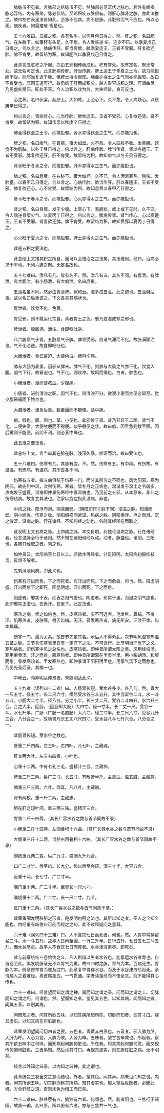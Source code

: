 <!-- { "loadSidebar": true } -->
　　肺脉虽不见者。言肺部之结脉虽不见。然肺部必见沉伏之脉也。若外有痼疾。脉必浮结。内有积聚。脉必伏结。至论积疾五脏俱有。则肝心脾肾之脉。亦此法推之。故曰左右表里法皆如此。至脉不应病。病不应脉。此脏败而气不应也。所以必死。痼疾者。如瘿瘤疮 皆是也。

　　五十六难曰。五脏之积。各有名乎。以何月何日得之。然。肝之积。名曰肥气。在左胁下。如覆杯有头足。久不愈。令人发咳逆 疟。连岁不已。以季夏戊己日得之。何以言之。肺病传肝。肝当传脾。脾季夏适王。王者不受邪。肝复欲还肺。肺不肯受。故留结为积。故知肥气以季夏戊己日得之。

　　此章言五脏积之所起。亦由五邪相传而成也。积有常处。故有定名。聚无常处。故无名可定也。此言肺病传肝。肝当传脾。脾土适王于季夏之土令。故力能拒而不受。则邪当复返于肺。但脾土得令而旺。肺金亦得土之生气而亦能拒邪。故曰不肯受也。邪因无道可行。故仍结于肝而成积矣。越人形容成积之理。可谓曲尽。乃见虚处受邪。旺处不容。今人治积以攻为务。大失经旨。良可叹也。

　　心之积。名曰伏梁。起脐上。大如臂。上至心下。久不愈。令人病烦心。以秋庚辛日得之。

　　何以言之。肾病传心。心当传肺。肺秋适王。王者不受邪。心复欲还肾。肾不肯受。故留结为积。故知伏梁以秋庚辛日得之。

　　肺金得秋金之王令。而能拒邪。肾水亦得秋金之生气。而亦能拒也。

　　脾之积。名曰痞气。在胃脘。覆大如盘。久不愈。令人四肢不收。发黄胆。饮食不为肌肤。以冬壬癸日得之。何以言之。肝病传脾。脾当传肾。肾以冬适王。王者不受邪。脾复欲还肝。肝不肯受。故留结为积。故知痞气以冬壬癸日得之。

　　肾水旺于冬水之令。而能拒邪。肝木亦得水之生气。而亦能拒也。

　　肺之积。名曰息贲。在右胁下。覆大如杯。久不已。令人洒淅寒热。喘咳。发肺壅。以春甲乙日得之。何以言之。心病传肺。肺当传肝。肝以春适王。王者不受邪。肺复欲还心。心不肯受。故留结为积。故知息贲以春甲乙日得之。

　　肝木旺于春木之令。而能拒邪。心火亦得木之生气。而亦能拒也。

　　肾之积。名曰贲豚。发于少腹。上至心下。若豚状。或上或下无时。久不已。令人喘逆骨痿少气。以夏丙丁日得之。何以言之。脾病传肾。肾当传心。心以夏适王。王者不受邪。肾复欲还脾。脾不肯受。故留结为积。故知贲豚以夏丙丁日得之。

　　心火旺于夏火之令。而能拒邪。脾土亦得火之生气。而亦能拒也。

　　此是五积之要法也。

　　此总结上文推其积之所自。而可以会悟治之之法矣。其法维何。经曰。治病必求于本也。不列六腑之聚。无定名故也。

　　五十七难曰。泄凡有几。皆有名不。然。泄凡有五。其名不同。有胃泄。有脾泄。有大肠泄。有小肠泄。有大瘕泄。名曰后重。

　　五泄名虽不同。然必由胃及脾。叔和云。湿多成五泄。此之谓也。五泄俱后重。故以名曰后重该之。下文各具其病状也。

　　胃泄者。饮食不化。色黄。

　　胃受邪。则不能运化饮食。黄者胃土之色。邪乃或湿或寒之邪也。

　　脾泄者。腹胀满。泄注。食即呕吐逆。

　　凡六腑禀气于胃。五脏禀气于脾。脾胃受邪。则诸气滞而不化。故胀满骤注也。气不化必逆。故食即呕吐也。

　　大肠泄者。食已窘迫。大便色白。肠鸣切痛。

　　肺与大肠为表里。因邪从脾来。脾气不化。则肺与大肠之气亦不化。饮食入腹。迫气下行。故窘迫也。气不化。则攻冲。故鸣而痛也。白者。肺色也。

　　小肠泄者。溲而便脓血。少腹痛。

　　小肠者。泌别清浊之职。因气不化。则清浊不分。欲溲小便而大便必同至。觉少腹窘痛而下脓血也。

　　大瘕泄者。里急后重。数至圊而不能便。茎中痛。

　　瘕。假也。圊。厕也。茎。小便也。此邪传于肾。肾乃开窍于二阴。肾气不化。二便失常。大便欲便而不得便。似乎假便之状。故曰瘕。因里急则数至圊。因后重则不能便。前阴不利。则必茎中痛也。

　　此五泄之要法也。

　　此总结上文。言当审其在腑在脏。浅深久暴。推源而治。故曰要法也。

　　五十八难曰。伤寒有几。其脉有变。不。然。伤寒有五。有中风。有伤寒。有湿温。有热病。有温病，其所苦各不同。

　　伤寒有五者。指五病俱统于伤寒一门。而分其所苦之不同也。风为阳邪。寒为阴邪。故先列中风，次列伤寒。寒者。皆冬月之正病也。湿温发于湿土之令居多。热病发于盛夏。温病即仲景伤寒经中春温病也。乃见前之五邪。从本原来。非此之伤寒热病。故各立其法也。注家以疫症指此温病，非也。

　　中风之脉。阳浮而滑。阴濡而弱。（阴阳即尺寸脉下同）湿温之脉。阳濡而弱。阴小而急。伤寒之脉。阴阳俱盛而紧涩。热病之脉。阴阳俱浮。浮之而滑。沉之散涩。温病之脉。行在诸经。不知何经之动也。各随其经所在而取之。

　　此发明上文五病之脉。上四病之脉。本文自明。此独论温病之脉。行在诸经者。经言温脉必行于诸阳。然不知在诸阳何经以动。动者。脉盛也。诸阳。三阳也。各随其经取之者。刺之也。

　　如仲景云。太阳病至七日以上。若欲作再经者。针足阳明。太阳病初服桂枝汤。反烦不解者。

　　先刺风池风府。即此义也。

　　伤寒有汗出而愈。下之而死者。有汗出而死。下之而愈者。何也。然。阳虚阴盛。汗出而愈下之即死。阳盛阴虚。汗出而死。下之而愈。

　　阳虚者。邪实于表。而表之阳气虚也。阴虚者。邪实于里。而里之阴气虚也。此即邪实正虚也。在表汗。在里下。此定法也。

　　寒热之病。候之如何也。然。皮寒热者。皮不可近席。毛发焦。鼻槁。不得汗。肌寒热者。皮肤痛。唇舌齿槁。无汗。骨发寒热者。病无所安。汗注不休。齿本槁痛。

　　伤寒一门。最为关系。故首节先定其名。示后人不得紊乱。次节明风湿寒热温五证之脉。三节言伤寒表里自有一定汗下之法。不可误行。此节明当汗当下之义。寒热病者。即伤寒中风之总名也。皮寒热者。即仲景所谓太阳之表。风用桂枝汤。寒用麻黄汤。汗之而愈。肌寒热者。即仲景所谓邪在半表半里。用小柴胡汤。和解而愈。骨发寒热者。里发寒热也。即仲景谓正阳阳明里症。用承气汤下之而愈也。乃见先圣后圣。其揆一也。

　　中峰云。苟非明达仲景者。未能明达此义。

　　五十九难（误列四十二难）曰。人肠胃长短。受水谷多少。各几何。然。胃大一尺五寸。径五寸。长二尺六寸。横屈受水谷三斗五升。其中当留谷二斗。水一斗五斗。小肠大二寸半。径八分。分之小半。长三丈二尺。受谷二斗四升。水六升三合。合之大半。回肠。（回肠即大肠）大四寸。径一寸半。长二丈一尺。受谷一斗。水七升半。广肠（广肠一名直肠）大八寸。径二寸半。长二尺八寸。受谷九升三合。八分合之一。故肠胃凡长五丈八尺四寸。受水谷八斗七升六合。八分合之一。

　　此肠胃长短。受水谷之数也。

　　肝重二斤四两。左三叶。右四叶。凡七叶。主藏魂。

　　肝本两大叶。左三右四者。小叶也。

　　心重十二两。中有七孔三毛。盛精汁三合。主藏神。

　　脾重二斤三两。扁广三寸。长五寸。有散膏半斤。主裹血。温五脏。主藏意。

　　肺重三斤三两。六叶。两耳。凡八叶。主藏魄。

　　肾有两枚。重一斤二两。主藏志。

　　胆在肝之短叶间。重三两三铢。盛精汗三合。

　　胃重二斤十四两。（其长广容水谷之数与首节同故不录）

　　小肠重二斤十四两。左回叠积十六曲。（其广长容水谷之数与首节同故不录）

　　大肠重三斤十二两。当脐右回叠积十六曲。（其长广容水谷之数与首节同故不录）

　　膀胱重九两二铢。纵广九寸。盛溺九升九合。

　　口广二寸半。唇至齿。长九分。齿以后至会厌。深三寸半。大容五合。

　　舌重十两。长七寸。广二寸半。

　　咽门重十两。广二寸半。至胃长一尺六寸。

　　喉咙重十二两。广二寸。长一尺二寸。九节。

　　肛门重十二两。（其长广容水谷之数与首节同故不录。）

　　此章备细发明脏腑之形者。是发明内照之法也。其所以知之者。圣人之全知全能也。内经虽有岐伯曰可剖而视之之句。此不过释疑问之意耳。

　　六十难（误列四十三难）曰。人不食饮七日而死者。何也。然。人胃中常存留谷二斗。水一斗五升。故平人日再至圊。一行二升半。日行五升。七日五七三斗五升。而水谷尽矣。故平人不食饮七日而死者。水谷津液俱尽。即死矣。

　　此与前章统结三卷始终之义。凡人所借以生者水谷也。能承运水谷者胃也。自首卷至此。俱发明脉证无不以胃气为重。故曰四时之脉。胃气为本。百病死生。胃脉为本。前章首举胃而递及肛门。此章复举胃存水谷。而及于水谷津液尽而死。余谓越人之着难经。真首尾相应。一气贯通。学者读是经而不悟全文。究不能得其心传也。

　　六十一难曰。经言望而知之谓之神。闻而知之谓之圣。问而知之谓之工。切脉而知之谓之巧。何谓也。然。望而知之者。望见其五色。以知其病。闻而知之者。闻其五音。以别其病。

　　问而知之者。问其所欲五味。以知其病所起所在。切脉而知者。诊其寸口。视其虚实。以知其病在何脏腑也。

　　此章发明望闻问切四者之要。五色者。青黄赤白黑也。五音者。邪入肺为哭。入肝为呼。入心为言。入脾为歌。入肾为呻。五味者。酸甘苦辛咸也。所起者。察其所欲五味中之何味。而知病起何腑何脏也。所在者。知其病起何腑何脏。而又现传何腑何脏也。三者俱知。然后诊其寸口。再视其虚实。则在腑在脏之病。无不明矣。

　　经言以外知之曰圣。以内知之曰神。此之谓也。

　　此章统包三卷全文之意而结也。外者。望其色。闻其声。病未见而知之也。内者。问其所欲五味。切其脉而察其所病。知其虚实也。越人望后世医者。必臻此境。方合轩岐之道。否则未免为粗工而已矣。

　　六十二难曰。脏井荥有五。腑独有六者。何谓也。然。腑者阳也。三焦行于诸阳。故置一输。名曰原。所以腑有六者。亦与三焦共一气也。

